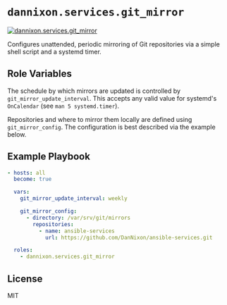 # `dannixon.services.git_mirror`

[![dannixon.services.git_mirror](https://github.com/DanNixon/ansible-services/actions/workflows/git_mirror.yml/badge.svg?branch=main)](https://github.com/DanNixon/ansible-services/actions/workflows/git_mirror.yml)

Configures unattended, periodic mirroring of Git repositories via a simple shell script and a systemd timer.

## Role Variables

The schedule by which mirrors are updated is controlled by `git_mirror_update_interval`.
This accepts any valid value for systemd's `OnCalendar` (see `man 5 systemd.timer`).

Repositories and where to mirror them locally are defined using `git_mirror_config`.
The configuration is best described via the example below.

## Example Playbook

```yaml
- hosts: all
  become: true

  vars:
    git_mirror_update_interval: weekly

    git_mirror_config:
      - directory: /var/srv/git/mirrors
        repositories:
          - name: ansible-services
            url: https://github.com/DanNixon/ansible-services.git

  roles:
    - dannixon.services.git_mirror
```

## License

MIT
